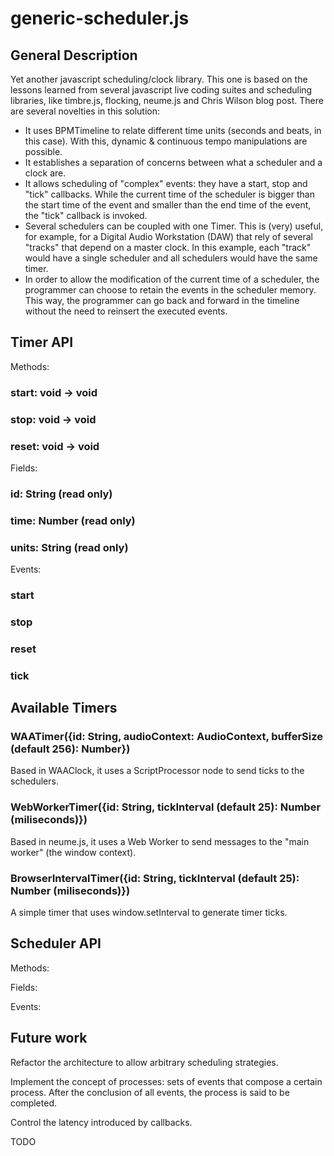 # generic-scheduler.js

## General Description
Yet another javascript scheduling/clock library. This one is based on the lessons learned from several javascript live coding suites and scheduling libraries, like timbre.js, flocking, neume.js and Chris Wilson blog post. There are several novelties in this solution:
* It uses BPMTimeline to relate different time units (seconds and beats, in this case). With this, dynamic & continuous tempo manipulations are possible.
* It establishes a separation of concerns between what a scheduler and a clock are. 
* It allows scheduling of "complex" events: they have a start, stop and "tick" callbacks. While the current time of the scheduler is bigger than the start time of the event and smaller than the end time of the event, the "tick" callback is invoked.
* Several schedulers can be coupled with one Timer. This is (very) useful, for example, for a Digital Audio Workstation (DAW) that rely of several "tracks" that depend on a master clock. In this example, each "track" would have a single scheduler and all schedulers would have the same timer.
* In order to allow the modification of the current time of a scheduler, the programmer can choose to retain the events in the scheduler memory. This way, the programmer can go back and forward in the timeline without the need to reinsert the executed events.


## Timer API

Methods: 
### start: void -> void
### stop: void -> void
### reset: void -> void

Fields:
### id: String (read only)
### time: Number (read only)
### units: String (read only)

Events:

### start
### stop
### reset
### tick

## Available Timers

### WAATimer({id: String, audioContext: AudioContext, bufferSize (default 256): Number})

Based in WAAClock, it uses a ScriptProcessor node to send ticks to the schedulers.

### WebWorkerTimer({id: String, tickInterval (default 25): Number (miliseconds)})

Based in neume.js, it uses a Web Worker to send messages to the "main worker" (the window context).

### BrowserIntervalTimer({id: String, tickInterval (default 25): Number (miliseconds)})

A simple timer that uses window.setInterval to generate timer ticks.

## Scheduler API

Methods:

Fields:

Events:

## Future work

Refactor the architecture to allow arbitrary scheduling strategies.

Implement the concept of processes: sets of events that compose a certain process. After the conclusion of all events, the process is said to be completed.

Control the latency introduced by callbacks.

TODO